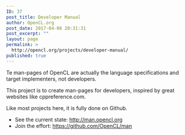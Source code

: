 ```yaml
---
ID: 37
post_title: Developer Manual
author: OpenCL.org
post_date: 2017-04-06 20:31:31
post_excerpt: ""
layout: page
permalink: >
  http://opencl.org/projects/developer-manual/
published: true
---
```

Te man-pages of OpenCL are actually the language specifications and target implementers, not developers.

This project is to create man-pages for developers, inspired by great websites like cppreference.com.

Like most projects here, it is fully done on Github.
<ul>
 	<li>See the current state: <a href="http://man.opencl.org">http://man.opencl.org</a></li>
 	<li>Join the effort: <a href="https://github.com/OpenCL/man">https://github.com/OpenCL/man</a></li>
</ul>
&nbsp;